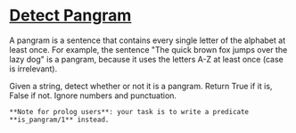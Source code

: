 # [Detect Pangram](https://www.codewars.com/kata/545cedaa9943f7fe7b000048)
A pangram is a sentence that contains every single letter of the alphabet at least once. For example, the sentence "The quick brown fox jumps over the lazy dog" is a pangram, because it uses the letters A-Z at least once (case is irrelevant). 

Given a string, detect whether or not it is a pangram. Return True if it is, False if not. Ignore numbers and punctuation. 

```if:prolog
**Note for prolog users**: your task is to write a predicate **is_pangram/1** instead.
```